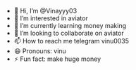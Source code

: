 - 👋 Hi, I’m @Vinayyy03
- 👀 I’m interested in aviator 
- 🌱 I’m currently learning money making 
- 💞️ I’m looking to collaborate on aviator 
- 📫 How to reach me telegram vinu0035
- 😄 Pronouns: vinu
- ⚡ Fun fact: make huge money 

<!---
Vinayyy03/Vinayyy03 is a ✨ special ✨ repository because its `README.md` (this file) appears on your GitHub profile.
You can click the Preview link to take a look at your changes.
--->
